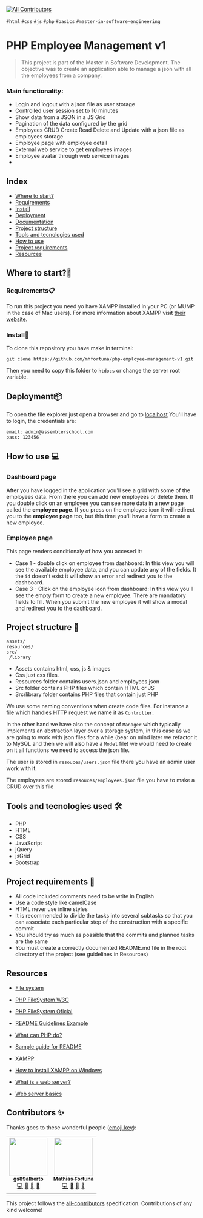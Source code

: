 
<!-- ALL-CONTRIBUTORS-BADGE:START - Do not remove or modify this section -->
[![All Contributors](https://img.shields.io/badge/all_contributors-2-orange.svg?style=flat-square)](#contributors-)
<!-- ALL-CONTRIBUTORS-BADGE:END -->
`#html` `#css` `#js` `#php`  `#basics`  `#master-in-software-engineering`

# PHP Employee Management v1<!-- omit in toc -->

>This project is part of the Master in Software Development. The objective was to create an application able to manage a json with all the employees from a company.
 ### Main functionality:
- Login and logout with a json file as user storage
-  Controlled user session set to 10 minutes
- Show data from a JSON in a JS Grid
- Pagination of the data configured by the grid
- Employees CRUD Create Read Delete and Update with a json file as employees storage
- Employee page with employee detail
- External web service to get employees images
- Employee avatar through web service images  
- 
## Index <!-- omit in toc -->
- [Where to start?](#where-to-start?)
- [Requirements](#requirements)
- [Install](#install)
- [Deployment](#deployment)
- [Documentation](#documentation)
- [Project structure](#project-structure)
- [Tools and tecnologies used](#tools-and-tecnologies-used)
- [How to use](#how-to-use)
- [Project requirements](#project-requirements)
- [Resources](#resources)

## Where to start?🚀

### Requirements📋

To run this project you need yo have XAMPP installed in your PC (or MUMP in the case of Mac users). For more information about XAMPP visit [their website](https://www.apachefriends.org/es/index.html).

### Install🔧

To clone this repository you have make in terminal:

```
git clone https://github.com/mhfortuna/php-employee-management-v1.git
```
Then you need to copy this folder to `htdocs` or change the server root variable.

## Deployment📦

To open the file explorer just open a browser and go to [localhost](localhost)
You'll have to login, the credentials are:
```
email: admin@assemblerschool.com
pass: 123456
```

## How to use 💻

### Dashboard page
After you have logged in the application you'll see a grid with some of the employees data. From there you can add new employees or delete them. If you double click on an employee you can see more data in a new page called the **employee page**. If you press on the employee icon it will redirect you to the **employee page** too, but this time you'll have a form to create a new employee.

### Employee page
This page renders conditionaly of how you accesed it:
- Case 1 - double click on employee from dashboard:
In this view you will see the available employee data, and you can update any of the fields. It the `id` doesn't exist it will show an error and redirect you to the dashboard.
- Case 3 - Click on the employee icon from dashboard:
In this view you'll see the empty form to create a new employee. There are mandatory fields to fill. When you submit the new employee it will show a modal and redirect you to the dashboard.

## Project structure 📁

```
assets/
resources/
src/
 /library
```

- Assets contains html, css, js & images
- Css just css files.
- Resources folder contains users.json and employees.json
- Src folder contains PHP files which contain HTML or JS
- Src/library folder contains PHP files that contain just PHP



We use some naming conventions when create code files. For instance a file which handles HTTP request we name it as `Controller`.

In the other hand we have also the concept of `Manager` which typically implements an abstraction layer over a storage system, in this case as we are going to work with json files for a while (bear on mind later we refactor it to MySQL and then we will also have a `Model` file) we would need to create on it all functions we need to access the json file.

The user is stored in `resouces/users.json` file there you have an admin user work with it.

The employees are stored `resouces/employees.json` file you have to make a CRUD over this file

## Tools and tecnologies used 🛠️

* PHP
* HTML
* CSS
* JavaScript
* jQuery
* jsGrid
* Bootstrap 

## Project requirements 📏

- All code included comments need to be write in English
- Use a code style like camelCase
- HTML never use inline styles
- It is recommended to divide the tasks into several subtasks so that you can associate each particular step of the construction with a specific commit
- You should try as much as possible that the commits and planned tasks are the same
 - You must create a correctly documented README.md file in the root directory of the project (see guidelines in Resources)

## Resources

- [File system](https://es.wikipedia.org/wiki/Administrador_de_archivos)
- [PHP FileSystem W3C](https://www.w3schools.com/php/php_ref_filesystem.asp)
- [PHP FileSystem Oficial](https://www.php.net/manual/es/book.filesystem.php)
- [README Guidelines Example](https://gist.github.com/PurpleBooth/109311bb0361f32d87a2)
-  [What can PHP do?](https://www.php.net/manual/es/intro-whatcando.php)

-  [Sample guide for README](https://gist.github.com/Villanuevand/6386899f70346d4580c723232524d35a)

-  [XAMPP](https://www.apachefriends.org/es/index.html)

-  [How to install XAMPP on Windows](https://www.youtube.com/watch?v=h6DEDm7C37A)

-  [What is a web server?](https://www.youtube.com/watch?v=Yt1nesKi5Ec)

-  [Web server basics](https://www.youtube.com/watch?v=3VqfpVKvlxQ)

## Contributors ✨

Thanks goes to these wonderful people ([emoji key](https://allcontributors.org/docs/en/emoji-key)):

<!-- ALL-CONTRIBUTORS-LIST:START - Do not remove or modify this section -->
<!-- prettier-ignore-start -->
<!-- markdownlint-disable -->
<table>
  <tr>
    <td align="center"><a href="https://github.com/gs89alberto"><img src="https://avatars.githubusercontent.com/u/80328331?v=4?s=100" width="100px;" alt=""/><br /><sub><b>gs89alberto</b></sub></a><br /><a href="https://github.com/mhfortuna/php-employee-management-v1/commits?author=gs89alberto" title="Code">💻</a> <a href="#design-gs89alberto" title="Design">🎨</a> <a href="#ideas-gs89alberto" title="Ideas, Planning, & Feedback">🤔</a> <a href="#projectManagement-gs89alberto" title="Project Management">📆</a></td>
    <td align="center"><a href="https://github.com/mhfortuna"><img src="https://avatars.githubusercontent.com/u/66578026?v=4?s=100" width="100px;" alt=""/><br /><sub><b>Mathias Fortuna</b></sub></a><br /><a href="https://github.com/mhfortuna/php-employee-management-v1/commits?author=mhfortuna" title="Code">💻</a> <a href="#design-mhfortuna" title="Design">🎨</a> <a href="#ideas-mhfortuna" title="Ideas, Planning, & Feedback">🤔</a> <a href="#projectManagement-mhfortuna" title="Project Management">📆</a></td>
  </tr>
</table>

<!-- markdownlint-restore -->
<!-- prettier-ignore-end -->

<!-- ALL-CONTRIBUTORS-LIST:END -->

This project follows the [all-contributors](https://github.com/all-contributors/all-contributors) specification. Contributions of any kind welcome!